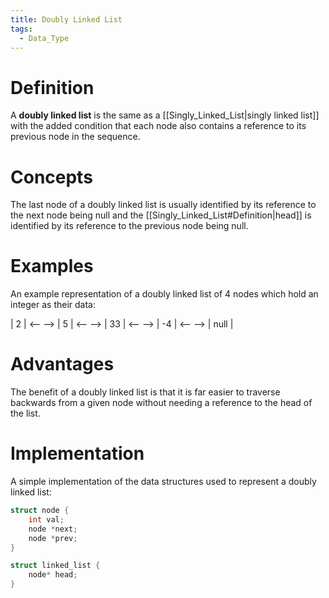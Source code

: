 ```yaml
---
title: Doubly Linked List
tags: 
  - Data_Type
---
```


# Definition

A **doubly linked list** is the same as a [[Singly_Linked_List|singly linked list]] with the added condition that each node also contains a reference to its previous node in the sequence.

# Concepts

The last node of a doubly linked list is usually identified by its reference to the next node being null and the [[Singly_Linked_List#Definition|head]] is identified by its reference to the previous node being null.

# Examples

An example representation of a doubly linked list of 4 nodes which hold an integer as their data:

| 2 | <-- --> | 5 | <-- --> | 33 | <-- --> | -4 | <-- --> | null |

# Advantages

The benefit of a doubly linked list is that it is far easier to traverse backwards from a given node without needing a reference to the head of the list.

# Implementation

A simple implementation of the data structures used to represent a doubly linked list:

```C++
struct node {
	int val;
	node *next;
	node *prev;
}

struct linked_list {
	node* head;
}
```
